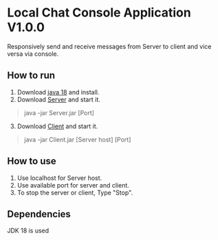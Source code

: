 # Local Chat Console Application V1.0.0
Responsively send and receive messages from Server to client and vice versa via console.
## How to run
1. Download [java 18](https://www.oracle.com/java/technologies/downloads/) and install.
2. Download [Server](https://github.com/cybercryptic/LocalChatConsoleApplication/releases/download/Stable/Server.jar) and start it.
> java -jar Server.jar [Port]
3. Download [Client](https://github.com/cybercryptic/LocalChatConsoleApplication/releases/download/Stable/Client.jar) and start it.
> java -jar Client.jar [Server host] [Port]
## How to use
1. Use localhost for Server host.
2. Use available port for server and client.
3. To stop the server or client, Type "Stop".
## Dependencies
JDK 18 is used
